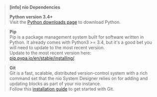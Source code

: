 > **[info] nio Dependencies**
>
>
> **Python version 3.4+**<br />
>    Visit the [Python downloads page](https://www.python.org/downloads/) to download Python.

> **Pip**<br />
>    Pip is a package management system built for software written in Python. It already comes with Python3 >= 3.4, but it's a good bet you will need to update to the most recent version.<br />
>    Update to the most recent version here: [pip.pypa.io/en/stable/installing/](https://pip.pypa.io/en/stable/installing/).

> **Git**<br />
>    Git is a fast, scalable, distributed version-control system with a rich command set that the nio System Designer relies on for adding and updating blocks as part of your nio instance.<br />
>    Follow this [installation guide](https://git-scm.com/book/en/v2/Getting-Started-Installing-Git) to get started with Git.
>
